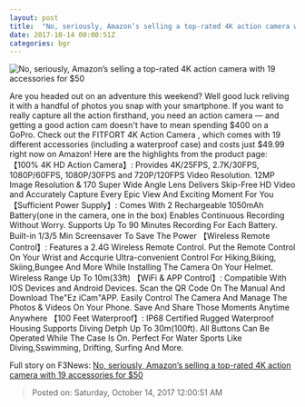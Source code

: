 ```yaml
---
layout: post
title:  "No, seriously, Amazon’s selling a top-rated 4K action camera with 19 accessories for $50"
date: 2017-10-14 00:00:51Z
categories: bgr
---
```


![No, seriously, Amazon’s selling a top-rated 4K action camera with 19 accessories for $50](https://boygeniusreport.files.wordpress.com/2017/06/fitfort-4k-action-cam.jpg?quality=98&strip=all)

Are you headed out on an adventure this weekend? Well good luck reliving it with a handful of photos you snap with your smartphone. If you want to really capture all the action firsthand, you need an action camera — and getting a good action cam doesn't have to mean spending $400 on a GoPro. Check out the FITFORT 4K Action Camera , which comes with 19 different accessories (including a waterproof case) and costs just $49.99 right now on Amazon! Here are the highlights from the product page: 【100% 4K HD Action Camera】: Provides 4K/25FPS, 2.7K/30FPS, 1080P/60FPS, 1080P/30FPS and 720P/120FPS Video Resolution. 12MP Image Resolution & 170 Super Wide Angle Lens Delivers Skip-Free HD Video and Accurately Capture Every Epic View And Exciting Moment For You 【Sufficient Power Supply】: Comes With 2 Rechargeable 1050mAh Battery(one in the camera, one in the box) Enables Continuous Recording Without Worry. Supports Up To 90 Minutes Recording For Each Battery. Built-in 1/3/5 Min Screensaver To Save The Power 【Wireless Remote Control】: Features a 2.4G Wireless Remote Control. Put the Remote Control On Your Wrist and Accqurie Ultra-convenient Control For Hiking,Biking, Skiing,Bungee And More While Installing The Camera On Your Helmet. Wireless Range Up To 10m(33ft) 【WiFi & APP Control】: Compatible With IOS Devices and Android Devices. Scan the QR Code On The Manual And Download The"Ez iCam"APP. Easily Control The Camera And Manage The Photos & Videos On Your Phone. Save And Share Those Moments Anytime Anywhere 【100 Feet Waterproof】: IP68 Certified Rugged Waterproof Housing Supports Diving Detph Up To 30m(100ft). All Buttons Can Be Operated While The Case Is On. Perfect For Water Sports Like Diving,Sswimming, Drifting, Surfing And More.


Full story on F3News: [No, seriously, Amazon’s selling a top-rated 4K action camera with 19 accessories for $50](http://www.f3nws.com/n/bAF4PH)

> Posted on: Saturday, October 14, 2017 12:00:51 AM
